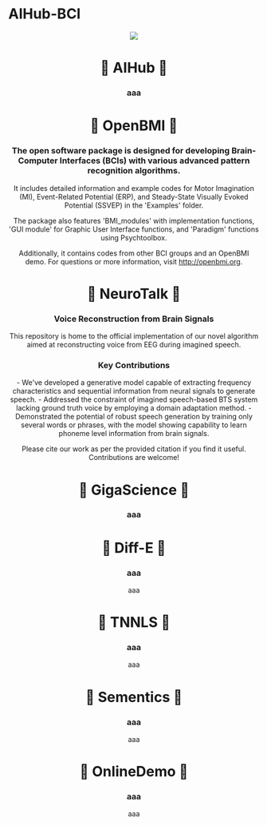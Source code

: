 # AIHub-BCI

<div align=center>
	<img src="https://capsule-render.vercel.app/api?type=waving&color=auto&height=200&section=header&text=AI%20Hub!&fontSize=90" />	
<br>
</div>
</div>

<div align=center>
<h1>🚀 AIHub 🚀</h1>
<h3>aaa</h3>
</div>


<div align=center>
<h1>🧠 OpenBMI 🧠</h1>

<h3>The open software package is designed for developing Brain-Computer Interfaces (BCIs) with various advanced pattern recognition algorithms.</h3>

It includes detailed information and example codes for Motor Imagination (MI), Event-Related Potential (ERP), and Steady-State Visually Evoked Potential (SSVEP) in the 'Examples' folder.

The package also features 'BMI_modules' with implementation functions, 'GUI module' for Graphic User Interface functions, and 'Paradigm' functions using Psychtoolbox.

Additionally, it contains codes from other BCI groups and an OpenBMI demo. For questions or more information, visit http://openbmi.org.
</div>

<div align=center>
<h1>🧠 NeuroTalk 🧠</h1>
<h3>Voice Reconstruction from Brain Signals</h3>

This repository is home to the official implementation of our novel algorithm aimed at reconstructing voice from EEG during imagined speech. 

<h3>Key Contributions</h3>
- We've developed a generative model capable of extracting frequency characteristics and sequential information from neural signals to generate speech.
- Addressed the constraint of imagined speech-based BTS system lacking ground truth voice by employing a domain adaptation method.
- Demonstrated the potential of robust speech generation by training only several words or phrases, with the model showing capability to learn phoneme level information from brain signals. 

Please cite our work as per the provided citation if you find it useful. Contributions are welcome!
</div>

<div align=center>
	
<h1>🧠 GigaScience 🧠</h1>
<h3>aaa</h3>
</div>

<div align=center>
<h1>🧠 Diff-E 🧠</h1>
<h3>aaa</h3>
aaa
</div>

<div align=center>
<h1>🧠 TNNLS 🧠</h1>
<h3>aaa</h3>
aaa
</div>

<div align=center>
<h1>🧠 Sementics 🧠</h1>
<h3>aaa</h3>
aaa
</div>

<div align=center>
<h1>🧠 OnlineDemo 🧠</h1>
<h3>aaa</h3>
aaa
</div>
